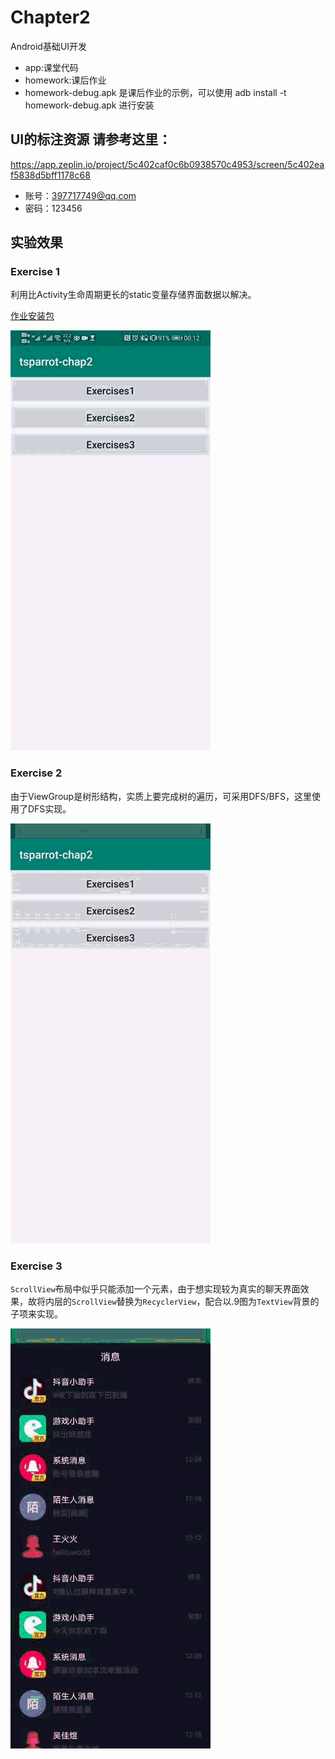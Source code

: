 # Chapter2
Android基础UI开发

* app:课堂代码
* homework:课后作业
* homework-debug.apk 是课后作业的示例，可以使用
adb install -t homework-debug.apk 进行安装

## UI的标注资源 请参考这里：

https://app.zeplin.io/project/5c402caf0c6b0938570c4953/screen/5c402eaf5838d5bff1178c68

* 账号：397717749@qq.com
* 密码：123456
## 实验效果

### Exercise 1

利用比Activity生命周期更长的static变量存储界面数据以解决。

[作业安装包](https://github-production-release-asset-2e65be.s3.amazonaws.com/256977494/a9359d80-8271-11ea-9fbf-b018c3ec833b?X-Amz-Algorithm=AWS4-HMAC-SHA256&X-Amz-Credential=AKIAIWNJYAX4CSVEH53A%2F20200419%2Fus-east-1%2Fs3%2Faws4_request&X-Amz-Date=20200419T111424Z&X-Amz-Expires=300&X-Amz-Signature=ee798db99e267e73b681954a8a2e04737d0b838d3bdd2c1d2d0719282d4d6980&X-Amz-SignedHeaders=host&actor_id=32817183&repo_id=256977494&response-content-disposition=attachment%3B%20filename%3Dtsparrot-chap2.apk&response-content-type=application%2Fvnd.android.package-archive)

![旋转](https://github.com/tsparrot/Chapter-2-master/blob/master/pic/2-1.gif)

### Exercise 2

由于ViewGroup是树形结构，实质上要完成树的遍历，可采用DFS/BFS，这里使用了DFS实现。

![旋转](https://github.com/tsparrot/Chapter-2-master/blob/master/pic/2-2.gif)

### Exercise 3

`ScrollView`布局中似乎只能添加一个元素，由于想实现较为真实的聊天界面效果，故将内层的`ScrollView`替换为`RecyclerView`，配合以.9图为`TextView`背景的子项来实现。

![旋转](https://github.com/tsparrot/Chapter-2-master/blob/master/pic/2-3.gif)

